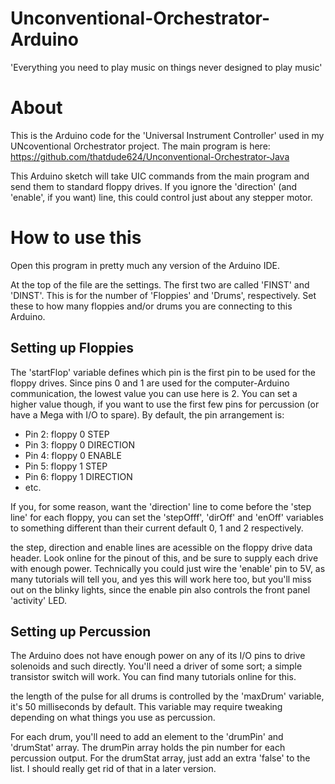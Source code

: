 # Unconventional-Orchestrator-Arduino
'Everything you need to play music on things never designed to play music'

# About

This is the Arduino code for the 'Universal Instrument Controller' used in my UNcoventional Orchestrator project. The main program is here: https://github.com/thatdude624/Unconventional-Orchestrator-Java

This Arduino sketch will take UIC commands from the main program and send them to standard floppy drives. If you ignore the 'direction' (and 'enable', if you want) line, this could control just about any stepper motor.


# How to use this

Open this program in pretty much any version of the Arduino IDE.

At the top of the file are the settings. The first two are called 'FINST' and 'DINST'. This is for the number of 'Floppies' and 'Drums', respectively. Set these to how many floppies and/or drums you are connecting to this Arduino.

## Setting up Floppies

The 'startFlop' variable defines which pin is the first pin to be used for the floppy drives. Since pins 0 and 1 are used for the computer-Arduino communication, the lowest value you can use here is 2. You can set a higher value though, if you want to use the first few pins for percussion (or have a Mega with I/O to spare). By default, the pin arrangement is:

- Pin 2: floppy 0 STEP
- Pin 3: floppy 0 DIRECTION
- Pin 4: floppy 0 ENABLE
- Pin 5: floppy 1 STEP
- Pin 6: floppy 1 DIRECTION
- etc.

If you, for some reason, want the 'direction' line to come before the 'step line' for each floppy, you can set the 'stepOfff', 'dirOff' and 'enOff' variables to something different than their current default 0, 1 and 2 respectively. 

the step, direction and enable lines are acessible on the floppy drive data header. Look online for the pinout of this, and be sure to supply each drive with enough power. Technically you could just wire the 'enable' pin to 5V, as many tutorials will tell you, and yes this will work here too, but you'll miss out on the blinky lights, since the enable pin also controls the front panel 'activity' LED.

## Setting up Percussion

The Arduino does not have enough power on any of its I/O pins to drive solenoids and such directly. You'll need a driver of some sort; a simple transistor switch will work. You can find many tutorials online for this.

the length of the pulse for all drums is controlled by the 'maxDrum' variable, it's 50 milliseconds by default. This variable may require tweaking depending on what things you use as percussion.


For each drum, you'll need to add an element to the 'drumPin' and 'drumStat' array. The drumPin array holds the pin number for each percussion output. For the drumStat array, just add an extra 'false' to the list. I should really get rid of that in a later version.



